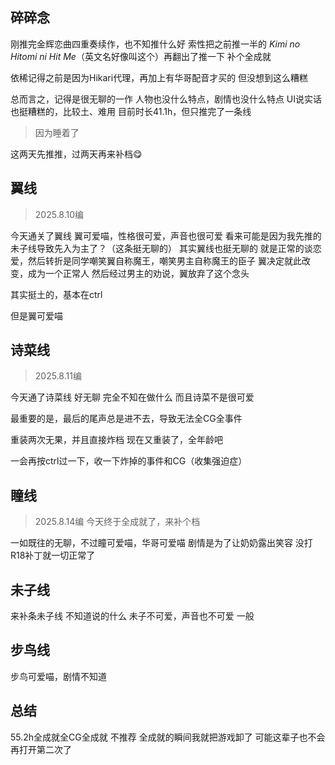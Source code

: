 ## 碎碎念
刚推完金辉恋曲四重奏续作，也不知推什么好
索性把之前推一半的 _Kimi no Hitomi ni Hit Me_（英文名好像叫这个）再翻出了推一下
补个全成就

依稀记得之前是因为Hikari代理，再加上有华哥配音才买的
但没想到这么糟糕

总而言之，记得是很无聊的一作
人物也没什么特点，剧情也没什么特点
UI说实话也挺糟糕的，比较土、难用
目前时长41.1h，但只推完了一条线 
> 因为睡着了

这两天先推推，过两天再来补档😋


## 翼线
> 2025.8.10编

今天通关了翼线
翼可爱喵，性格很可爱，声音也很可爱
看来可能是因为我先推的未子线导致先入为主了？（这条挺无聊的）
其实翼线也挺无聊的
就是正常的谈恋爱，然后转折是同学嘲笑翼自称魔王，嘲笑男主自称魔王的臣子
翼决定就此改变，成为一个正常人
然后经过男主的劝说，翼放弃了这个念头

其实挺土的，基本在ctrl

但是翼可爱喵

## 诗菜线
> 2025.8.11编

今天通了诗菜线
好无聊
完全不知在做什么
而且诗菜不是很可爱

最重要的是，最后的尾声总是进不去，导致无法全CG全事件

重装两次无果，并且直接炸档
现在又重装了，全年龄吧

一会再按ctrl过一下，收一下炸掉的事件和CG（收集强迫症）

## 瞳线
> 2025.8.14编
今天终于全成就了，来补个档

一如既往的无聊，不过瞳可爱喵，华哥可爱喵
剧情是为了让奶奶露出笑容
没打R18补丁就一切正常了

## 未子线
来补条未子线
不知道说的什么
未子不可爱，声音也不可爱
一般

## 步鸟线
步鸟可爱喵，剧情不知道

## 总结
55.2h全成就全CG全成就
不推荐
全成就的瞬间我就把游戏卸了
可能这辈子也不会再打开第二次了
